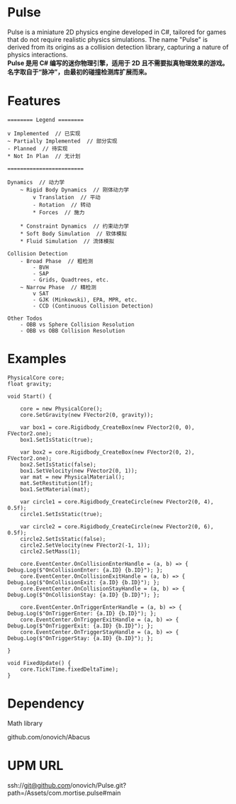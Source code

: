 # Pulse
Pulse is a miniature 2D physics engine developed in C#, tailored for games that do not require realistic physics simulations. The name "Pulse" is derived from its origins as a collision detection library, capturing a nature of physics interactions.<br/>
**Pulse 是用 C# 编写的迷你物理引擎，适用于 2D 且不需要拟真物理效果的游戏。名字取自于“脉冲”，由最初的碰撞检测库扩展而来。**

# Features
```
======== Legend ========

v Implemented  // 已实现
~ Partially Implemented  // 部分实现
- Planned  // 待实现
* Not In Plan  // 无计划

========================

Dynamics  // 动力学
    ~ Rigid Body Dynamics  // 刚体动力学
        v Translation  // 平动
        - Rotation  // 转动
        * Forces  // 施力

    * Constraint Dynamics  // 约束动力学
    * Soft Body Simulation  // 软体模拟
    * Fluid Simulation  // 流体模拟

Collision Detection
    - Broad Phase  // 粗检测
        - BVH
        - SAP
        - Grids, Quadtrees, etc.
    ~ Narrow Phase  // 精检测
        v SAT
        - GJK (Minkowski), EPA, MPR, etc.
        - CCD (Continuous Collision Detection)

Other Todos
    - OBB vs Sphere Collision Resolution
    - OBB vs OBB Collision Resolution
```

# Examples
```
PhysicalCore core;
float gravity;

void Start() {

    core = new PhysicalCore();
    core.SetGravity(new FVector2(0, gravity));

    var box1 = core.Rigidbody_CreateBox(new FVector2(0, 0), FVector2.one);
    box1.SetIsStatic(true);

    var box2 = core.Rigidbody_CreateBox(new FVector2(0, 2), FVector2.one);
    box2.SetIsStatic(false);
    box1.SetVelocity(new FVector2(0, 1));
    var mat = new PhysicalMaterial();
    mat.SetRestitution(1f);
    box1.SetMaterial(mat);

    var circle1 = core.Rigidbody_CreateCircle(new FVector2(0, 4), 0.5f);
    circle1.SetIsStatic(true);

    var circle2 = core.Rigidbody_CreateCircle(new FVector2(0, 6), 0.5f);
    circle2.SetIsStatic(false);
    circle2.SetVelocity(new FVector2(-1, 1));
    circle2.SetMass(1);

    core.EventCenter.OnCollisionEnterHandle = (a, b) => { Debug.Log($"OnCollisionEnter: {a.ID} {b.ID}"); };
    core.EventCenter.OnCollisionExitHandle = (a, b) => { Debug.Log($"OnCollisionExit: {a.ID} {b.ID}"); };
    core.EventCenter.OnCollisionStayHandle = (a, b) => { Debug.Log($"OnCollisionStay: {a.ID} {b.ID}"); };

    core.EventCenter.OnTriggerEnterHandle = (a, b) => { Debug.Log($"OnTriggerEnter: {a.ID} {b.ID}"); };
    core.EventCenter.OnTriggerExitHandle = (a, b) => { Debug.Log($"OnTriggerExit: {a.ID} {b.ID}"); };
    core.EventCenter.OnTriggerStayHandle = (a, b) => { Debug.Log($"OnTriggerStay: {a.ID} {b.ID}"); };

}

void FixedUpdate() {
    core.Tick(Time.fixedDeltaTime);
}
```

# Dependency
Math library

github.com/onovich/Abacus

# UPM URL
ssh://git@github.com/onovich/Pulse.git?path=/Assets/com.mortise.pulse#main
